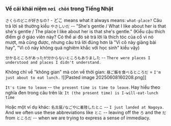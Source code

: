 ### Về cái khái niệm `nơi chốn` trong Tiếng Nhật
`さくらのどこが好きなの?` - どこ means what it always means: `what-place?`
Câu trả lời sẽ thường kiểu `やさしいだ` -- "She's gentle / What I like about her is that she's gentle / The place I like about her is that she's gentle." (Kiểu cậu thích điểm gì ở giáo viên này? Có thể ai đó sẽ trả lời là thích tóc của cổ vì nó mượt, mà cũng được, nhưng câu trả lời đúng hơn là "Vì cô này giảng bài hay", "Vì cô này không quá nghiêm khắc với học sinh" kiểu vậy)

`分かるところがあったが分からないところもありました` -- `There were places I understood and places I didn't understand.`

Không chỉ về "không gian" mà còn về thời gian: `昼ご飯を食べるところだ` = `I'm just about to eat lunch.`
![[Pasted image 20250608160208.png]]

`It's time to leave` -- `the present time is time to leave`. Hay hiểu theo nghĩa đen trong câu trên là: `It (the present time) is I-will-eat-lunch time`

Hoặc một ví dụ khác: `名古屋/なごやに着陸したとこ` -- `I just landed at Nagoya.` And we often use these abbreviations like `とこ` -- leaving off the `ろ` and the `だ` from `ところだ` -- when we are trying to express a sense of immediacy.